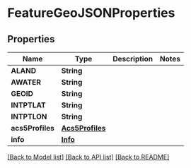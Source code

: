 # FeatureGeoJSONProperties

## Properties
Name | Type | Description | Notes
------------ | ------------- | ------------- | -------------
**ALAND** | **String** |  | 
**AWATER** | **String** |  | 
**GEOID** | **String** |  | 
**INTPTLAT** | **String** |  | 
**INTPTLON** | **String** |  | 
**acs5Profiles** | [**Acs5Profiles**](Acs5Profiles.md) |  | 
**info** | [**Info**](Info.md) |  | 

[[Back to Model list]](../README.md#documentation-for-models) [[Back to API list]](../README.md#documentation-for-api-endpoints) [[Back to README]](../README.md)


